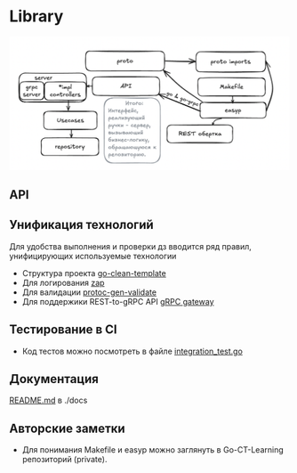 # Library

![тест](docs/scheme/api.png)

## API

## Унификация технологий
Для удобства выполнения и проверки дз вводится ряд правил, унифицирующих используемые технологии

* Структура проекта [go-clean-template](https://github.com/evrone/go-clean-template)
* Для логирования [zap](https://github.com/uber-go/zap)
* Для валидации [protoc-gen-validate](https://github.com/bufbuild/protoc-gen-validate)
* Для поддержики REST-to-gRPC API [gRPC gateway](https://grpc-ecosystem.github.io/grpc-gateway/)

## Тестирование в CI
* Код тестов можно посмотреть в файле [integration_test.go](./integration-test/integration_test.go)

## Документация
[README.md](./docs/README.md) в ./docs

## Авторские заметки
* Для понимания Makefile и easyp можно заглянуть в Go-CT-Learning репозиторий (private).